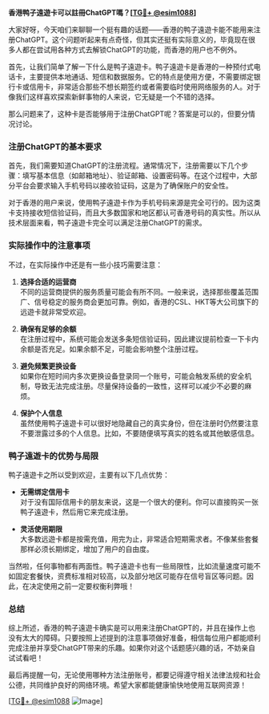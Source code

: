 **香港鸭子遠遊卡可以註冊ChatGPT嗎？[[TG💪+ @esim1088](https://t.me/s/esim1088)]**

大家好呀，今天咱们来聊聊一个挺有趣的话题——香港的鸭子遠遊卡能不能用来注册ChatGPT。这个问题听起来有点奇怪，但其实还挺有实际意义的，毕竟现在很多人都在尝试用各种方式去解锁ChatGPT的功能，而香港的用户也不例外。

首先，让我们简单了解一下什么是鸭子遠遊卡。鸭子遠遊卡是香港的一种预付式电话卡，主要提供本地通话、短信和数据服务。它的特点是使用方便，不需要绑定银行卡或信用卡，非常适合那些不想长期签约或者需要临时使用网络服务的人。对于像我们这样喜欢探索新鲜事物的人来说，它无疑是一个不错的选择。

那么问题来了，这种卡是否能够用于注册ChatGPT呢？答案是可以的，但要分情况讨论。

### 注册ChatGPT的基本要求

首先，我们需要知道ChatGPT的注册流程。通常情况下，注册需要以下几个步骤：填写基本信息（如邮箱地址）、验证邮箱、设置密码等。在这个过程中，大部分平台会要求输入手机号码以接收验证码，这是为了确保账户的安全性。

对于香港的用户来说，使用鸭子遠遊卡作为手机号码来源是完全可行的。因为这类卡支持接收短信验证码，而且大多数国家和地区都认可香港号码的真实性。所以从技术层面来看，鸭子遠遊卡完全可以满足注册ChatGPT的需求。

### 实际操作中的注意事项

不过，在实际操作中还是有一些小技巧需要注意：

1. **选择合适的运营商**  
   不同的运营商提供的服务质量可能会有所不同。一般来说，选择那些覆盖范围广、信号稳定的服务商会更加可靠。例如，香港的CSL、HKT等大公司旗下的远遊卡就非常受欢迎。

2. **确保有足够的余额**  
   在注册过程中，系统可能会发送多条短信验证码，因此建议提前检查一下卡内余额是否充足。如果余额不足，可能会影响整个注册过程。

3. **避免频繁更换设备**  
   如果你在短时间内多次更换设备登录同一个账号，可能会触发系统的安全机制，导致无法完成注册。尽量保持设备的一致性，这样可以减少不必要的麻烦。

4. **保护个人信息**  
   虽然使用鸭子遠遊卡可以很好地隐藏自己的真实身份，但在注册时仍然要注意不要泄露过多的个人信息。比如，不要随便填写真实的姓名或其他敏感信息。

### 鸭子遠遊卡的优势与局限

鸭子遠遊卡之所以受到欢迎，主要有以下几点优势：

- **无需绑定信用卡**  
  对于没有国际信用卡的朋友来说，这是一个很大的便利。你可以直接购买一张鸭子遠遊卡，然后用它来完成注册。

- **灵活使用期限**  
  大多数远遊卡都是按需充值，用完为止，非常适合短期需求者。不像某些套餐那样必须长期绑定，增加了用户的自由度。

当然啦，任何事物都有两面性。鸭子遠遊卡也有一些局限性，比如流量速度可能不如固定套餐快，资费标准相对较高，以及部分地区可能存在信号盲区等问题。因此，在决定使用之前一定要权衡利弊哦！

### 总结

综上所述，香港的鸭子遠遊卡确实是可以用来注册ChatGPT的，并且在操作上也没有太大的障碍。只要按照上述提到的注意事项做好准备，相信每位用户都能顺利完成注册并享受ChatGPT带来的乐趣。如果你对这个话题感兴趣的话，不妨亲自试试看吧！

最后再提醒一句，无论使用哪种方法注册账号，都要记得遵守相关法律法规和社会公德，共同维护良好的网络环境。希望大家都能健康愉快地使用互联网资源！

[[TG💪+ @esim1088](https://t.me/s/esim1088) ![Image](https://i.postimg.cc/4NQfJmqS/Snipaste-2025-05-13-00-14-12.png)]